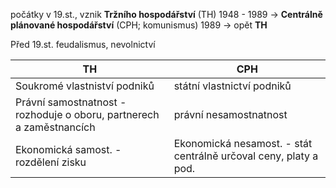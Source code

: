  
počátky v 19.st., vznik **Tržního hospodářství** (TH)
1948 - 1989 -> **Centrálně plánované hospodářství** (CPH; komunismus)
1989 -> opět **TH**

Před 19.st. feudalismus, nevolnictví

| TH | CPH |
| -- | --- |
| Soukromé vlastniství podniků |  státní vlastnictví podniků |
| Právní samostnatnost - rozhoduje o oboru, partnerech a zaměstnancích | právní nesamostnatnost |
| Ekonomická samost. - rozdělení zisku | Ekonomická nesamost. - stát centrálně určoval ceny, platy a pod. |

